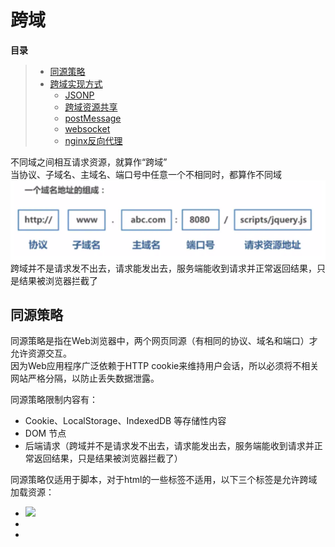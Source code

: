 # 跨域

**目录**
> * [同源策略](#同源策略)
> * [跨域实现方式](#跨域实现方式)
>   * [JSONP](#JSONP)
>   * [跨域资源共享](#跨域资源共享)
>   * [postMessage](#postMessage)
>   * [websocket](#websocket)
>   * [nginx反向代理](#nginx反向代理)


不同域之间相互请求资源，就算作“跨域”<br>
当协议、子域名、主域名、端口号中任意一个不相同时，都算作不同域<br>
![](./image/1622680943(1).png)<br>
跨域并不是请求发不出去，请求能发出去，服务端能收到请求并正常返回结果，只是结果被浏览器拦截了

## 同源策略
同源策略是指在Web浏览器中，两个网页同源（有相同的协议、域名和端口）才允许资源交互。<br>
因为Web应用程序广泛依赖于HTTP cookie来维持用户会话，所以必须将不相关网站严格分隔，以防止丢失数据泄露。<br>

同源策略限制内容有：
* Cookie、LocalStorage、IndexedDB 等存储性内容<br>
* DOM 节点<br>
* 后端请求（跨域并不是请求发不出去，请求能发出去，服务端能收到请求并正常返回结果，只是结果被浏览器拦截了）<br>

同源策略仅适用于脚本，对于html的一些标签不适用，以下三个标签是允许跨域加载资源：
* <img src=XXX>
* <link href=XXX>
* <script src=XXX>

## 跨域实现方式
### JSONP
允许用户传递一个callback参数给服务端，然后服务端返回数据时会将这个callback参数作为函数名来包裹住JSON
数据，这样客户端就可以随意定制自己的函数来自动处理返回数据了。

例子：
本地服务器的index.html想要获取不同源的服务器上的数据，index.html里写如下js；
```js
// 得到航班信息查询结果后的回调函数
var getRemoteData = function(data){
    alert('获取到远程数据：',data);
};
// 提供jsonp服务的url地址（不管是什么类型的地址，最终生成的返回值都是一段javascript代码）
var url = "http://remoteserver.com/remote?code=CA1998&callback=getRemoteData";
// 创建script标签，设置其属性
var script = document.createElement('script');
script.setAttribute('src', url);
// 把script标签加入head，此时调用开始
document.getElementsByTagName('head')[0].appendChild(script); 
```
远程调用收到请求后，取出callback参数，获取方法名，会返回一段js代码：
```
getRemoteData({"result":"我是远程js带来的数据"});
```
本地页面就会弹出获取到远程数据的对话框。

>JSONP优点是简单兼容性好，可用于解决主流浏览器的跨域数据访问的问题。<br>
>缺点是仅支持get方法具有局限性,不安全可能会遭受XSS攻击

### 跨域资源共享
跨域资源共享CORS的全称是Cross-Origin Resource Sharing。<br>

CORS 需要浏览器和后端同时支持。<br>

浏览器会自动进行 CORS 通信,发送请求时，如果浏览器发现违反了同源策略就会自动加上一个请求头 origin；<br>
后端在接受到请求后确定响应后会在 Response Headers 中加入一个属性 Access-Control-Allow-Origin,该
属性表示哪些域名可以访问资源，如果设置通配符则表示所有网站都可以访问资源<br>

>缺点：忽略 cookie，浏览器版本有一定要求

### postMessage
postMessage()方法允许来自不同源的脚本采用异步方式进行有限的通信，可以实现跨文本档、多窗口、跨域消息传递。

可用于解决以下方面的问题:
* 页面和其打开的新窗口的数据传递
* 多窗口之间消息传递
* 页面与嵌套的iframe消息传递
* 上面三个场景的跨域数据传递

接下来看个例子： http://localhost:3000/a.html页面向http://localhost:4000/b.html传递“你好，我是a页面”,
然后后者传回"很高兴认识你，我是b页面"。
```
// a.html
  <iframe src="http://localhost:4000/b.html" frameborder="0" id="frame" onload="load()"></iframe> //等它加载完触发一个事件
  //内嵌在http://localhost:3000/a.html
    <script>
      function load() {
        let frame = document.getElementById('frame')
        frame.contentWindow.postMessage('你好，我是a页面', 'http://localhost:4000') //发送数据
        window.onmessage = function(e) { //接受返回数据
          console.log(e.data) // 很高兴认识你，我是b页面
        }
      }
    </script>
```
```
// b.html
  window.onmessage = function(e) {
    console.log(e.data) //你好，我是a页面
    e.source.postMessage(' 很高兴认识你，我是b页面', e.origin)
 }
```

### websocket
WebSocket 是一种双向通信协议，在建立连接之后，WebSocket 的 server 与 client 都能主动向对方发送或
接收数据<br>
下面使用Socket.io来作为例子，它很好地封装了webSocket接口，本地文件socket.html向localhost:3000发生
数据和接受数据<br>
 ```
// socket.html
<script>
    let socket = new WebSocket('ws://localhost:3000');
    socket.onopen = function () {
      socket.send('你好，我是客户端');//向服务器发送数据
    }
    socket.onmessage = function (e) {
      console.log(e.data);//接收服务器返回的数据
    }
</script>
```
```
// server.js
let express = require('express');
let app = express();
let WebSocket = require('ws');
let wss = new WebSocket.Server({port:3000});
wss.on('connection',function(ws) {
  ws.on('message', function (data) {  //接收客户端返回的数据
    console.log(data);  // 你好，我是客户端
    ws.send('你好，我是服务器')
  });
})
```

### nginx反向代理
使用nginx反向代理实现跨域，是最简单的跨域方式。只需要修改nginx的配置即可解决跨域问题，支持所有浏览器，
支持session，不需要修改任何代码，并且不会影响服务器性能。<br>
通过nginx配置一个代理服务器（域名与domain1相同，端口不同）做跳板机，反向代理访问domain2接口，
并且可以顺便修改cookie中domain信息，方便当前域cookie写入，实现跨域登录。<br>
先下载nginx，然后将nginx目录下的nginx.conf修改如下:
```
// proxy服务器
server {
    listen       81;
    server_name  www.domain1.com;
    location / {
        proxy_pass   http://www.domain2.com:8080;  #反向代理
        proxy_cookie_domain www.domain2.com www.domain1.com; #修改cookie里域名
        index  index.html index.htm;

        # 当用webpack-dev-server等中间件代理接口访问nignx时，此时无浏览器参与，故没有同源限制，下面的跨域配置可不启用
        add_header Access-Control-Allow-Origin http://www.domain1.com;  #当前端只跨域不带cookie时，可为*
        add_header Access-Control-Allow-Credentials true;
    }
}
```
把项目放入nginx的html目录下，通过命令行`nginx -s reload`启动nginx

🌺 参考文章：
>* [九种跨域方式实现原理（完整版）](https://juejin.cn/post/6844903767226351623#heading-17)
